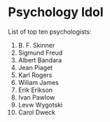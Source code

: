 # Psychology Idol
List of top ten psychologists:

1. B. F. Skinner
1. Sigmund Freud
1. Albert Bandara
1. Jean Piaget
1. Karl Rogers
1. Wiliam James
1. Erik Erikson
1. Ivan Pawlow
1. Levw Wygotski
1. Carol Dweck
